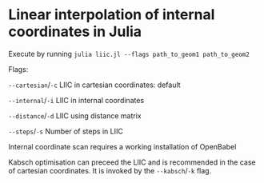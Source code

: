 # Linear interpolation of internal coordinates in Julia
Execute by running `julia liic.jl --flags path_to_geom1 path_to_geom2`

Flags:

`--cartesian`/`-c` LIIC in cartesian coordinates: default

`--internal`/`-i` LIIC in internal coordinates

`--distance`/`-d` LIIC using distance matrix

`--steps`/`-s` Number of steps in LIIC

Internal coordinate scan requires a working installation of OpenBabel

Kabsch optimisation can preceed the LIIC and is recommended in the case of cartesian coordinates.
It is invoked by the `--kabsch`/`-k` flag.


